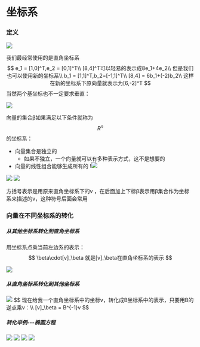 # 坐标系

### 定义

<img src="https://raw.githubusercontent.com/xuyouqian/picgo/master/20210624195406.png"/>

我们最经常使用的是直角坐标系
$$
e_1 = [1,0]^T,e_2 = [0,1]^T\\
[8,4]^T可以轻易的表示成8e_1+4e_2\\
但是我们也可以使用新的坐标系\\
b_1 = [1,1]^T,b_2=[-1,1]^T\\
[8,4] = 6b_1+(-2)b_2\\
这样在新的坐标系下原向量就表示为[6,-2]^T
$$
当然两个基坐标也不一定要求垂直：

<img src="https://raw.githubusercontent.com/xuyouqian/picgo/master/20210624195949.png"/>



向量的集合β如果满足以下条件就称为
$$
R^n
$$
的坐标系：

- 向量集合是独立的 
  - 如果不独立，一个向量就可以有多种表示方式，这不是想要的
- 向量的线性组合能够生成所有的 !<img src="https://raw.githubusercontent.com/xuyouqian/picgo/master/20210625105057.png"/>

<img src="https://raw.githubusercontent.com/xuyouqian/picgo/master/20210625094453.png"/>





<img src="https://raw.githubusercontent.com/xuyouqian/picgo/master/20210625095259.png"/>

方括号表示是用原来直角坐标系下的v ，在后面加上下标β表示用β集合作为坐标系来描述的v，这种符号后面会常用

### 向量在不同坐标系的转化

##### 从其他坐标系转化到直角坐标系

用坐标系点乘当前左边系的表示：
$$
\beta\cdot[v]_\beta 就是[v]_\beta在直角坐标系的表示
$$


<img src="https://raw.githubusercontent.com/xuyouqian/picgo/master/20210625100040.png"/>

##### 从直角坐标系转化到其他坐标系

<img src="https://raw.githubusercontent.com/xuyouqian/picgo/master/20210625100957.png"/>
$$
现在给我一个直角坐标系中的坐标v，转化成B坐标系中的表示，只要用B的逆点乘v：\\
[v]_\beta = B^{-1}v
$$

##### 转化举例---椭圆方程

<img src="https://raw.githubusercontent.com/xuyouqian/picgo/master/20210625101718.png"/>

<img src="https://raw.githubusercontent.com/xuyouqian/picgo/master/20210625101908.png"/>

<img src="https://raw.githubusercontent.com/xuyouqian/picgo/master/20210625103809.png"/>

<img src="https://raw.githubusercontent.com/xuyouqian/picgo/master/20210625103916.png"/>